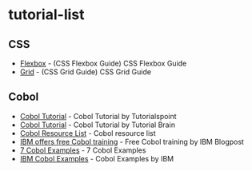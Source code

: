 # tutorial-list

## CSS

* [Flexbox](https://css-tricks.com/snippets/css/a-guide-to-flexbox/) - (CSS Flexbox Guide) CSS Flexbox Guide
* [Grid](https://css-tricks.com/snippets/css/complete-guide-grid/) - (CSS Grid Guide) CSS Grid Guide

## Cobol

* [Cobol Tutorial](https://www.tutorialspoint.com/cobol/index.htm) - Cobol Tutorial by Tutorialspoint
* [Cobol Tutorial](https://www.tutorialbrain.com/mainframe/cobol_home/) - Cobol Tutorial by Tutorial Brain
* [Cobol Resource List](http://www.csis.ul.ie/cobol/) - Cobol resource list
* [IBM offers free Cobol training](https://www.inputmag.com/tech/ibm-will-offer-free-cobol-training-to-address-overloaded-unemployment-systems) - Free Cobol training by IBM Blogpost
* [7 Cobol Examples](https://medium.com/@yvanscher/7-cobol-examples-with-explanations-ae1784b4d576) - 7 Cobol Examples
* [IBM Cobol Examples](https://www.ibm.com/support/knowledgecenter/SSEPEK_10.0.0/apsg/src/tpc/db2z_programexpcobol.html) - Cobol Examples by IBM
